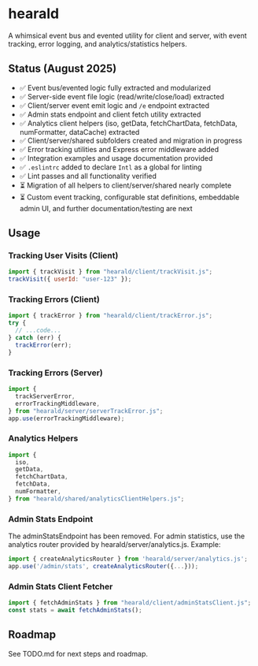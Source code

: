 # hearald

A whimsical event bus and evented utility for client and server, with event tracking, error logging, and analytics/statistics helpers.

## Status (August 2025)

- ✅ Event bus/evented logic fully extracted and modularized
- ✅ Server-side event file logic (read/write/close/load) extracted
- ✅ Client/server event emit logic and `/e` endpoint extracted
- ✅ Admin stats endpoint and client fetch utility extracted
- ✅ Analytics client helpers (iso, getData, fetchChartData, fetchData, numFormatter, dataCache) extracted
- ✅ Client/server/shared subfolders created and migration in progress
- ✅ Error tracking utilities and Express error middleware added
- ✅ Integration examples and usage documentation provided
- ✅ `.eslintrc` added to declare `Intl` as a global for linting
- ✅ Lint passes and all functionality verified
- ⏳ Migration of all helpers to client/server/shared nearly complete
- ⏳ Custom event tracking, configurable stat definitions, embeddable admin UI, and further documentation/testing are next

## Usage

### Tracking User Visits (Client)

```js
import { trackVisit } from "hearald/client/trackVisit.js";
trackVisit({ userId: "user-123" });
```

### Tracking Errors (Client)

```js
import { trackError } from "hearald/client/trackError.js";
try {
  // ...code...
} catch (err) {
  trackError(err);
}
```

### Tracking Errors (Server)

```js
import {
  trackServerError,
  errorTrackingMiddleware,
} from "hearald/server/serverTrackError.js";
app.use(errorTrackingMiddleware);
```

### Analytics Helpers

```js
import {
  iso,
  getData,
  fetchChartData,
  fetchData,
  numFormatter,
} from "hearald/shared/analyticsClientHelpers.js";
```

### Admin Stats Endpoint

The adminStatsEndpoint has been removed. For admin statistics, use the analytics router provided by hearald/server/analytics.js.
Example:

```js
import { createAnalyticsRouter } from 'hearald/server/analytics.js';
app.use('/admin/stats', createAnalyticsRouter({...}));
```

### Admin Stats Client Fetcher

```js
import { fetchAdminStats } from "hearald/client/adminStatsClient.js";
const stats = await fetchAdminStats();
```

## Roadmap

See TODO.md for next steps and roadmap.

